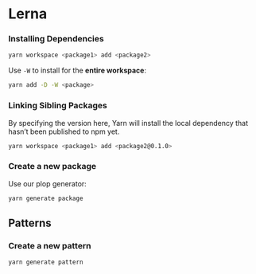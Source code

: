 # Lerna

### Installing Dependencies

```bash
yarn workspace <package1> add <package2>
```

Use `-W` to install for the **entire workspace**:

```bash
yarn add -D -W <package>
```

### Linking Sibling Packages

By specifying the version here, Yarn will install the local dependency that hasn’t been published to npm yet.

```bash
yarn workspace <package1> add <package2@0.1.0>
```

### Create a new package

Use our plop generator:

```bash
yarn generate package
```

## Patterns

### Create a new pattern

```bash
yarn generate pattern
```